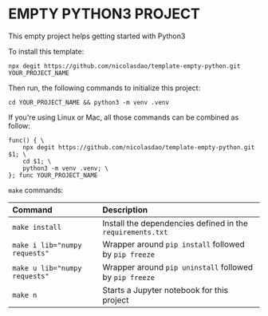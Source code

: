 # EMPTY PYTHON3 PROJECT

This empty project helps getting started with Python3

To install this template:

```
npx degit https://github.com/nicolasdao/template-empty-python.git YOUR_PROJECT_NAME
```

Then run, the following commands to initialize this project:

```
cd YOUR_PROJECT_NAME && python3 -m venv .venv
```

If you're using Linux or Mac, all those commands can be combined as follow:

```
func() { \
	npx degit https://github.com/nicolasdao/template-empty-python.git $1; \
	cd $1; \
	python3 -m venv .venv; \
}; func YOUR_PROJECT_NAME
```

`make` commands:

| Command | Description |
|:--------|:------------|
| `make install` | Install the dependencies defined in the `requirements.txt` |
| `make i lib="numpy requests"` | Wrapper around `pip install` followed by `pip freeze` |
| `make u lib="numpy requests"` | Wrapper around `pip uninstall` followed by `pip freeze` |
| `make n` | Starts a Jupyter notebook for this project |

